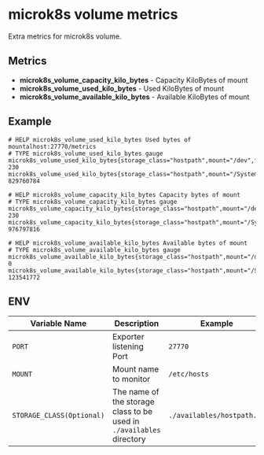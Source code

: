 # microk8s volume metrics

Extra metrics for microk8s volume.

## Metrics

- **microk8s_volume_capacity_kilo_bytes** - Capacity KiloBytes of mount
- **microk8s_volume_used_kilo_bytes** - Used KiloBytes of mount
- **microk8s_volume_available_kilo_bytes** - Available KiloBytes of mount

## Example
```
# HELP microk8s_volume_used_kilo_bytes Used bytes of mountalhost:27770/metrics
# TYPE microk8s_volume_used_kilo_bytes gauge
microk8s_volume_used_kilo_bytes{storage_class="hostpath",mount="/dev",filesystem="devfs"} 230
microk8s_volume_used_kilo_bytes{storage_class="hostpath",mount="/System/Volumes/Data",filesystem="/dev/disk1s1"} 829760784

# HELP microk8s_volume_capacity_kilo_bytes Capacity bytes of mount
# TYPE microk8s_volume_capacity_kilo_bytes gauge
microk8s_volume_capacity_kilo_bytes{storage_class="hostpath",mount="/dev",filesystem="devfs"} 230
microk8s_volume_capacity_kilo_bytes{storage_class="hostpath",mount="/System/Volumes/Data",filesystem="/dev/disk1s1"} 976797816

# HELP microk8s_volume_available_kilo_bytes Available bytes of mount
# TYPE microk8s_volume_available_kilo_bytes gauge
microk8s_volume_available_kilo_bytes{storage_class="hostpath",mount="/dev",filesystem="devfs"} 0
microk8s_volume_available_kilo_bytes{storage_class="hostpath",mount="/System/Volumes/Data",filesystem="/dev/disk1s1"} 123541772
```

## ENV

| Variable Name             | Description                                                           | Example                    |
|---------------------------|-----------------------------------------------------------------------|----------------------------|
| `PORT`                    | Exporter listening Port                                               | `27770`                    |
| `MOUNT`                   | Mount name to monitor                                                 | `/etc/hosts`               |
| `STORAGE_CLASS(Optional)` | The name of the storage class to be used in  `./availables` directory | `./availables/hostpath.ts` |
